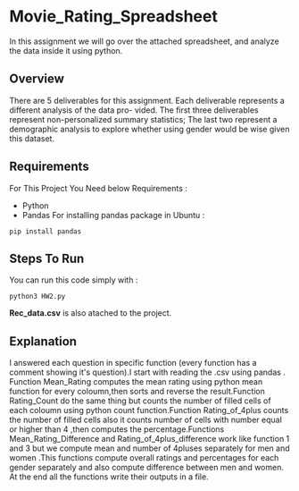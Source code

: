 # Movie_Rating_Spreadsheet
In this assignment we will go over the attached spreadsheet, and analyze the data inside it using python.

## Overview
There are 5 deliverables for this assignment. Each deliverable represents a different analysis of the data pro-
vided. The first three deliverables represent non-personalized summary statistics; The last two represent a
demographic analysis to explore whether using gender would be wise given this dataset.


## Requirements
For This Project You Need below Requirements :

 - Python
 - Pandas
For installing pandas package in Ubuntu :
```
pip install pandas
```

## Steps To Run 
You can run this code simply with :
```
python3 HW2.py
```
**Rec_data.csv** is also atached to the project.

## Explanation 
I answered each question in specific function (every function has a comment showing it's question).I start with reading the .csv using pandas . Function Mean_Rating computes the mean rating using python mean function for every coloumn,then sorts and reverse the result.Function Rating_Count do the same thing but counts the number of filled cells of each coloumn using python count function.Function Rating_of_4plus counts the number of filled cells also it counts number of cells with number equal or higher than 4 ,then computes the percentage.Functions Mean_Rating_Difference and Rating_of_4plus_difference work like function 1 and 3 but we compute mean and number of 4pluses separately for men and women .This functions compute overall ratings and percentages for each gender separately and also compute difference between men and women.
At the end all the functions write their outputs in a file.
